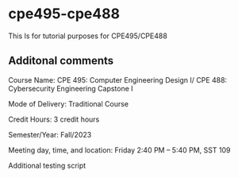 # cpe495-cpe488
This Is for tutorial purposes for CPE495/CPE488


## Additonal comments

Course Name:          CPE 495: Computer Engineering Design I/
CPE 488: Cybersecurity Engineering Capstone I

Mode of Delivery: Traditional Course

Credit Hours: 3 credit hours

Semester/Year: Fall/2023

Meeting day, time, and location: Friday 2:40 PM – 5:40 PM, SST 109

Additional testing script
